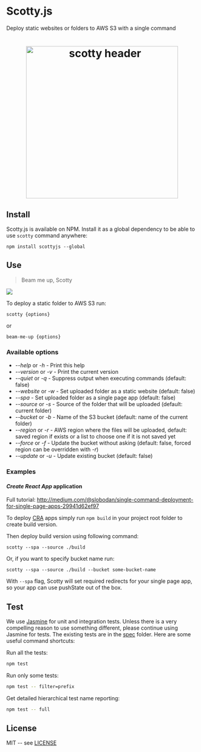 # Scotty.js

Deploy static websites or folders to AWS S3 with a single command

<h1 align="center">
  <img width="400" src="https://raw.githubusercontent.com/stojanovic/scottyjs/master/scotty-header.png" alt="scotty header">
  <br/>
</hr>

## Install

Scotty.js is available on NPM. Install it as a global dependency to be able to use `scotty` command anywhere:

```shell
npm install scottyjs --global
```

## Use

> Beam me up, Scotty

![](intro.gif)

To deploy a static folder to AWS S3 run:

 ```shell
scotty {options}
 ```

or

```shell
beam-me-up {options}
```

### Available options

- _--help_ or _-h_ - Print this help
- _--version_ or _-v_ - Print the current version
- _--quiet_ or _-q_ - Suppress output when executing commands (default: false)
- _--website_ or _-w_ - Set uploaded folder as a static website (default: false)
- _--spa_ - Set uploaded folder as a single page app (default: false)
- _--source_  or _-s_ - Source of the folder that will be uploaded (default: current folder)
- _--bucket_ or _-b_ - Name of the S3 bucket (default: name of the current folder)
- _--region_ or _-r_ - AWS region where the files will be uploaded, default: saved region if exists or a list to choose one if it is not saved yet
- _--force_ or _-f_ - Update the bucket without asking (default: false, forced region can be overridden with _-r_)
- _--update_ or _-u_ - Update existing bucket (default: false)

### Examples

#### _Create React App_ application

Full tutorial: http://medium.com/@slobodan/single-command-deployment-for-single-page-apps-29941d62ef97

To deploy [CRA](https://github.com/facebookincubator/create-react-app) apps simply run `npm build` in your project root folder to create build version.

Then deploy build version using following command:

```shell
scotty --spa --source ./build
```

Or, if you want to specify bucket name run:

```shell
scotty --spa --source ./build --bucket some-bucket-name
```

With `--spa` flag, Scotty will set required redirects for your single page app, so your app can use pushState out of the box.

## Test

We use [Jasmine](https://jasmine.github.io/) for unit and integration tests. Unless there is a very compelling reason to use something different, please continue using Jasmine for tests. The existing tests are in the [spec](spec) folder. Here are some useful command shortcuts:

Run all the tests:

```bash
npm test
```

Run only some tests:

```bash
npm test -- filter=prefix
```

Get detailed hierarchical test name reporting:

```bash
npm test -- full
```
## License

MIT -- see [LICENSE](LICENSE)
